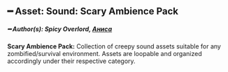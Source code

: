 ## ━ Asset: Sound: Scary Ambience Pack

##### ━ Author(s): Spicy Overlord, [Аниса](https://github.com/Anisa-Nur)

**Scary Ambience Pack:** Collection of creepy sound assets suitable for any zombified/survival environment. Assets are loopable and organized accordingly under their respective category.

